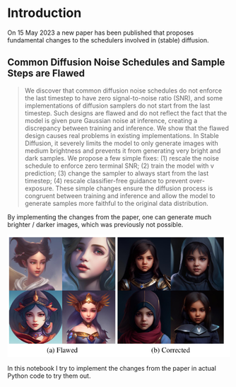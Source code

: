 # Introduction

On 15 May 2023 a new paper has been published that proposes fundamental changes to the schedulers involved in (stable) diffusion.

## Common Diffusion Noise Schedules and Sample Steps are Flawed

> We discover that common diffusion noise schedules do not enforce the last timestep to have zero signal-to-noise ratio (SNR), and some implementations of diffusion samplers do not start from the last timestep. Such designs are flawed and do not reflect the fact that the model is given pure Gaussian noise at inference, creating a discrepancy between training and inference. We show that the flawed design causes real problems in existing implementations. In Stable Diffusion, it severely limits the model to only generate images with medium brightness and prevents it from generating very bright and dark samples. We propose a few simple fixes: (1) rescale the noise schedule to enforce zero terminal SNR; (2) train the model with v prediction; (3) change the sampler to always start from the last timestep; (4) rescale classifier-free guidance to prevent over-exposure. These simple changes ensure the diffusion process is congruent between training and inference and allow the model to generate samples more faithful to the original data distribution.

By implementing the changes from the paper, one can generate much brighter / darker images, which was previously not possible.

![Comparison with the changes proposed in the paper](comparison.png)

In this notebook I try to implement the changes from the paper in actual Python code to try them out.